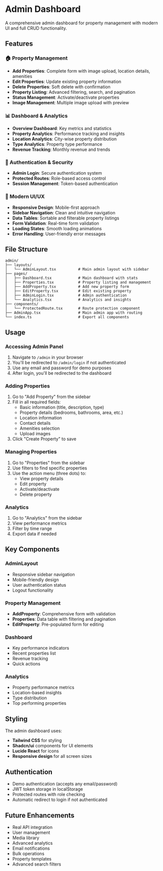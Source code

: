 # Admin Dashboard

A comprehensive admin dashboard for property management with modern UI and full CRUD functionality.

## Features

### 🏠 Property Management
- **Add Properties**: Complete form with image upload, location details, amenities
- **Edit Properties**: Update existing property information
- **Delete Properties**: Soft delete with confirmation
- **Property Listing**: Advanced filtering, search, and pagination
- **Status Management**: Activate/deactivate properties
- **Image Management**: Multiple image upload with preview

### 📊 Dashboard & Analytics
- **Overview Dashboard**: Key metrics and statistics
- **Property Analytics**: Performance tracking and insights
- **Location Analytics**: City-wise property distribution
- **Type Analytics**: Property type performance
- **Revenue Tracking**: Monthly revenue and trends

### 🔐 Authentication & Security
- **Admin Login**: Secure authentication system
- **Protected Routes**: Role-based access control
- **Session Management**: Token-based authentication

### 🎨 Modern UI/UX
- **Responsive Design**: Mobile-first approach
- **Sidebar Navigation**: Clean and intuitive navigation
- **Data Tables**: Sortable and filterable property listings
- **Form Validation**: Real-time form validation
- **Loading States**: Smooth loading animations
- **Error Handling**: User-friendly error messages

## File Structure

```
admin/
├── layouts/
│   └── AdminLayout.tsx          # Main admin layout with sidebar
├── pages/
│   ├── Dashboard.tsx            # Main dashboard with stats
│   ├── Properties.tsx           # Property listing and management
│   ├── AddProperty.tsx          # Add new property form
│   ├── EditProperty.tsx         # Edit existing property
│   ├── AdminLogin.tsx           # Admin authentication
│   └── Analytics.tsx            # Analytics and insights
├── components/
│   └── ProtectedRoute.tsx       # Route protection component
├── AdminApp.tsx                 # Main admin app with routing
└── index.ts                     # Export all components
```

## Usage

### Accessing Admin Panel
1. Navigate to `/admin` in your browser
2. You'll be redirected to `/admin/login` if not authenticated
3. Use any email and password for demo purposes
4. After login, you'll be redirected to the dashboard

### Adding Properties
1. Go to "Add Property" from the sidebar
2. Fill in all required fields:
   - Basic information (title, description, type)
   - Property details (bedrooms, bathrooms, area, etc.)
   - Location information
   - Contact details
   - Amenities selection
   - Upload images
3. Click "Create Property" to save

### Managing Properties
1. Go to "Properties" from the sidebar
2. Use filters to find specific properties
3. Use the action menu (three dots) to:
   - View property details
   - Edit property
   - Activate/deactivate
   - Delete property

### Analytics
1. Go to "Analytics" from the sidebar
2. View performance metrics
3. Filter by time range
4. Export data if needed

## Key Components

### AdminLayout
- Responsive sidebar navigation
- Mobile-friendly design
- User authentication status
- Logout functionality

### Property Management
- **AddProperty**: Comprehensive form with validation
- **Properties**: Data table with filtering and pagination
- **EditProperty**: Pre-populated form for editing

### Dashboard
- Key performance indicators
- Recent properties list
- Revenue tracking
- Quick actions

### Analytics
- Property performance metrics
- Location-based insights
- Type distribution
- Top performing properties

## Styling

The admin dashboard uses:
- **Tailwind CSS** for styling
- **Shadcn/ui** components for UI elements
- **Lucide React** for icons
- **Responsive design** for all screen sizes

## Authentication

- Demo authentication (accepts any email/password)
- JWT token storage in localStorage
- Protected routes with role checking
- Automatic redirect to login if not authenticated

## Future Enhancements

- Real API integration
- User management
- Media library
- Advanced analytics
- Email notifications
- Bulk operations
- Property templates
- Advanced search filters
